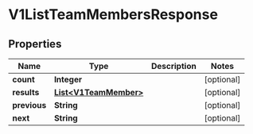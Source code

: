 

# V1ListTeamMembersResponse


## Properties

| Name | Type | Description | Notes |
|------------ | ------------- | ------------- | -------------|
|**count** | **Integer** |  |  [optional] |
|**results** | [**List&lt;V1TeamMember&gt;**](V1TeamMember.md) |  |  [optional] |
|**previous** | **String** |  |  [optional] |
|**next** | **String** |  |  [optional] |



